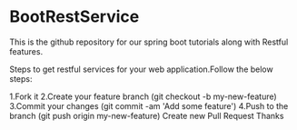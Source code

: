# BootRestService


This is the github repository for our spring boot tutorials along with Restful features.

Steps to get restful services for your web application.Follow the below steps:

1.Fork it
2.Create your feature branch (git checkout -b my-new-feature)
3.Commit your changes (git commit -am 'Add some feature')
4.Push to the branch (git push origin my-new-feature)
Create new Pull Request
Thanks
